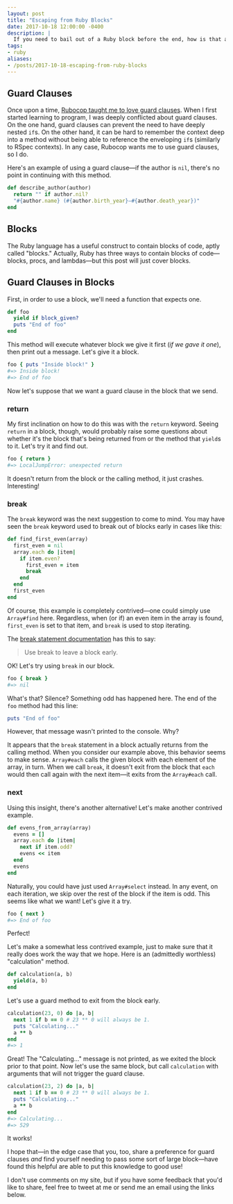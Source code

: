 ```yaml
---
layout: post
title: "Escaping from Ruby Blocks"
date: 2017-10-18 12:00:00 -0400
description: |
  If you need to bail out of a Ruby block before the end, how is that accomplished?
tags:
- ruby
aliases:
- /posts/2017-10-18-escaping-from-ruby-blocks
---
```


## Guard Clauses

Once upon a time, [Rubocop taught me to love guard clauses](http://rubocop.readthedocs.io/en/latest/cops_style/#styleguardclause). When I first started learning to program, I was deeply conflicted about guard clauses. On the one hand, guard clauses can prevent the need to have deeply nested `if`s. On the other hand, it can be hard to remember the context deep into a method without being able to reference the enveloping `if`s (similarly to RSpec contexts). In any case, Rubocop wants me to use guard clauses, so I do.

Here's an example of using a guard clause—if the author is `nil`, there's no point in continuing with this method.

```ruby
def describe_author(author)
  return "" if author.nil?
  "#{author.name} (#{author.birth_year}–#{author.death_year})"
end
```

## Blocks

The Ruby language has a useful construct to contain blocks of code, aptly called "blocks." Actually, Ruby has three ways to contain blocks of code—blocks, procs, and lambdas—but this post will just cover blocks.

## Guard Clauses in Blocks

First, in order to use a block, we'll need a function that expects one.

```ruby
def foo
  yield if block_given?
  puts "End of foo"
end
```

This method will execute whatever block we give it first (*if we gave it one*), then print out a message. Let's give it a block.

```ruby
foo { puts "Inside block!" }
#=> Inside block!
#=> End of foo
```

Now let's suppose that we want a guard clause in the block that we send.

### return

My first inclination on how to do this was with the `return` keyword. Seeing `return` in a block, though, would probably raise some questions about whether it's the block that's being returned from or the method that `yield`s to it. Let's try it and find out.

```ruby
foo { return }
#=> LocalJumpError: unexpected return
```

It doesn't return from the block or the calling method, it just crashes. Interesting!

### break

The `break` keyword was the next suggestion to come to mind. You may have seen the `break` keyword used to break out of blocks early in cases like this:

```ruby
def find_first_even(array)
  first_even = nil
  array.each do |item|
    if item.even?
      first_even = item
      break
    end
  end
  first_even
end
```

Of course, this example is completely contrived—one could simply use `Array#find` here. Regardless, when (or if) an even item in the array is found, `first_even` is set to that item, and `break` is used to stop iterating.

The [break statement documentation](http://ruby-doc.org/core-2.3.4/doc/syntax/control_expressions_rdoc.html#label-break+Statement) has this to say:

> Use break to leave a block early.

OK! Let's try using `break` in our block.

```ruby
foo { break }
#=> nil
```

What's that? Silence? Something odd has happened here. The end of the `foo` method had this line:

```ruby
puts "End of foo"
```

However, that message wasn't printed to the console. Why? 

It appears that the `break` statement in a block actually returns from the calling method. When you consider our example above, this behavior seems to make sense. `Array#each` calls the given block with each element of the array, in turn. When we call `break`, it doesn't exit from the block that `each` would then call again with the next item—it exits from the `Array#each` call.

### next

Using this insight, there's another alternative! Let's make another contrived example.

```ruby
def evens_from_array(array)
  evens = []
  array.each do |item|
    next if item.odd?
    evens << item
  end
  evens
end
```

Naturally, you could have just used `Array#select` instead. In any event, on each iteration, we skip over the rest of the block if the item is odd. This seems like what we want! Let's give it a try.

```ruby
foo { next }
#=> End of foo
```

Perfect!

Let's make a somewhat less contrived example, just to make sure that it really does work the way that we hope. Here is an (admittedly worthless) "calculation" method.

```ruby
def calculation(a, b)
  yield(a, b)
end
```

Let's use a guard method to exit from the block early.

```ruby
calculation(23, 0) do |a, b|
  next 1 if b == 0 # 23 ** 0 will always be 1.
  puts "Calculating..."
  a ** b
end
#=> 1
```

Great! The "Calculating..." message is not printed, as we exited the block prior to that point. Now let's use the same block, but call `calculation` with arguments that will not trigger the guard clause.

```ruby
calculation(23, 2) do |a, b|
  next 1 if b == 0 # 23 ** 0 will always be 1.
  puts "Calculating..."
  a ** b
end
#=> Calculating...
#=> 529
```

It works!

I hope that—in the edge case that you, too, share a preference for guard clauses *and* find yourself needing to pass some sort of large block—have found this helpful are able to put this knowledge to good use!

I don't use comments on my site, but if you have some feedback that you'd like to share, feel free to tweet at me or send me an email using the links below.
